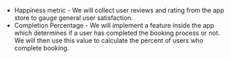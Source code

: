 - Happiness metric - We will collect user reviews and rating from the app store to gauge general user satisfaction.
- Completion Percentage - We will implement a feature inside the app which determines if a user has completed the booking process or not. We will then use this value to calculate the percent of users who complete booking.
